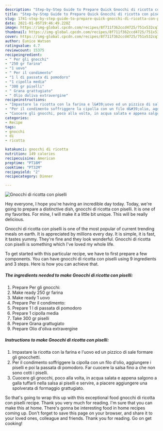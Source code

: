 ```yaml
---
description: "Step-by-Step Guide to Prepare Quick Gnocchi di ricotta con piselli"
title: "Step-by-Step Guide to Prepare Quick Gnocchi di ricotta con piselli"
slug: 1741-step-by-step-guide-to-prepare-quick-gnocchi-di-ricotta-con-piselli
date: 2021-01-05T19:46:49.228Z
image: https://img-global.cpcdn.com/recipes/8f711f362ccd4725/751x532cq70/gnocchi-di-ricotta-con-piselli-recipe-main-photo.jpg
thumbnail: https://img-global.cpcdn.com/recipes/8f711f362ccd4725/751x532cq70/gnocchi-di-ricotta-con-piselli-recipe-main-photo.jpg
cover: https://img-global.cpcdn.com/recipes/8f711f362ccd4725/751x532cq70/gnocchi-di-ricotta-con-piselli-recipe-main-photo.jpg
author: Eunice Watson
ratingvalue: 4.7
reviewcount: 15375
recipeingredient:
- " Per gli gnocchi"
- "250 gr farina"
- "1 uovo"
- " Per il condimento"
- "1 l di passata di pomodoro"
- "1 cipolla media"
- "300 gr piselli"
- " Grana grattugiato"
- " Olio doliva extravergine"
recipeinstructions:
- "Impastare la ricotta con la farina e l&#39;uovo ed un pizzico di sale formare gli gnocchetti."
- "Per il condimento soffriggere la cipolla con un filo d&#39;olio, aggiungere i piselli e poi la passata di pomodoro. Far cuocere la salsa fino a che non sono cotti i piselli."
- "Cuocere gli gnocchi, poco alla volta, in acqua salata e appena salgono a galla tuffarli nella salsa ai piselli e servire, a piacere aggiungere una spolverata di formaggio grattugiato."
categories:
- Recipe
tags:
- gnocchi
- di
- ricotta

katakunci: gnocchi di ricotta 
nutrition: 149 calories
recipecuisine: American
preptime: "PT18M"
cooktime: "PT32M"
recipeyield: "2"
recipecategory: Dinner

---
```



![Gnocchi di ricotta con piselli](https://img-global.cpcdn.com/recipes/8f711f362ccd4725/751x532cq70/gnocchi-di-ricotta-con-piselli-recipe-main-photo.jpg)

Hey everyone, I hope you're having an incredible day today. Today, we're going to prepare a distinctive dish, gnocchi di ricotta con piselli. It is one of my favorites. For mine, I will make it a little bit unique. This will be really delicious.

Gnocchi di ricotta con piselli is one of the most popular of current trending meals on earth. It is appreciated by millions every day. It is simple, it is fast, it tastes yummy. They're fine and they look wonderful. Gnocchi di ricotta con piselli is something which I've loved my whole life.




To get started with this particular recipe, we have to first prepare a few components. You can have gnocchi di ricotta con piselli using 9 ingredients and 3 steps. Here is how you can achieve that.

<!--inarticleads1-->

##### The ingredients needed to make Gnocchi di ricotta con piselli:

1. Prepare  Per gli gnocchi:
1. Make ready 250 gr farina
1. Make ready 1 uovo
1. Prepare  Per il condimento:
1. Prepare 1 l di passata di pomodoro
1. Prepare 1 cipolla media
1. Take 300 gr piselli
1. Prepare  Grana grattugiato
1. Prepare  Olio d&#39;oliva extravergine




<!--inarticleads2-->

##### Instructions to make Gnocchi di ricotta con piselli:

1. Impastare la ricotta con la farina e l&#39;uovo ed un pizzico di sale formare gli gnocchetti.
1. Per il condimento soffriggere la cipolla con un filo d&#39;olio, aggiungere i piselli e poi la passata di pomodoro. Far cuocere la salsa fino a che non sono cotti i piselli.
1. Cuocere gli gnocchi, poco alla volta, in acqua salata e appena salgono a galla tuffarli nella salsa ai piselli e servire, a piacere aggiungere una spolverata di formaggio grattugiato.




So that's going to wrap this up with this exceptional food gnocchi di ricotta con piselli recipe. Thank you very much for reading. I'm sure that you can make this at home. There's gonna be interesting food in home recipes coming up. Don't forget to save this page on your browser, and share it to your loved ones, colleague and friends. Thank you for reading. Go on get cooking!
